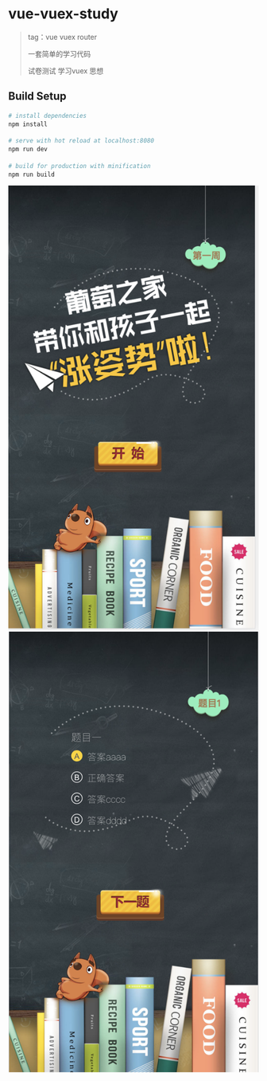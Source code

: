 # vue-vuex-study

> tag：vue vuex router
>
>一套简单的学习代码
>
>试卷测试 学习vuex 思想

## Build Setup

``` bash
# install dependencies
npm install

# serve with hot reload at localhost:8080
npm run dev

# build for production with minification
npm run build
```

<img src="./static/img/oo1.png" alt="">
<img src="./static/img/oo2.png" alt="">
